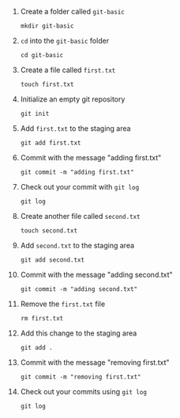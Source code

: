 1. Create a folder called `git-basic`
   ```
   mkdir git-basic
   ```
   
2. `cd` into the `git-basic` folder
   ```
   cd git-basic
   ```

3. Create a file called `first.txt`
   ```
   touch first.txt
   ```
   
4. Initialize an empty git repository
   ```
   git init
   ```
    
5. Add `first.txt` to the staging area
   ```
   git add first.txt
   ```

6. Commit with the message "adding first.txt"
   ```
   git commit -m "adding first.txt"
   ```

7. Check out your commit with `git log`
   ```
   git log
   ```

8. Create another file called `second.txt`
   ```
   touch second.txt
   ```

9. Add `second.txt` to the staging area
   ```
   git add second.txt
   ```

10. Commit with the message "adding second.txt"
    ```
    git commit -m "adding second.txt"
    ```

11. Remove the `first.txt` file
    ```
    rm first.txt
    ```

12. Add this change to the staging area
    ```
    git add .
    ```

13. Commit with the message "removing first.txt"
    ```
    git commit -m "removing first.txt"
    ```

14. Check out your commits using `git log`
    ```
    git log
    ```

